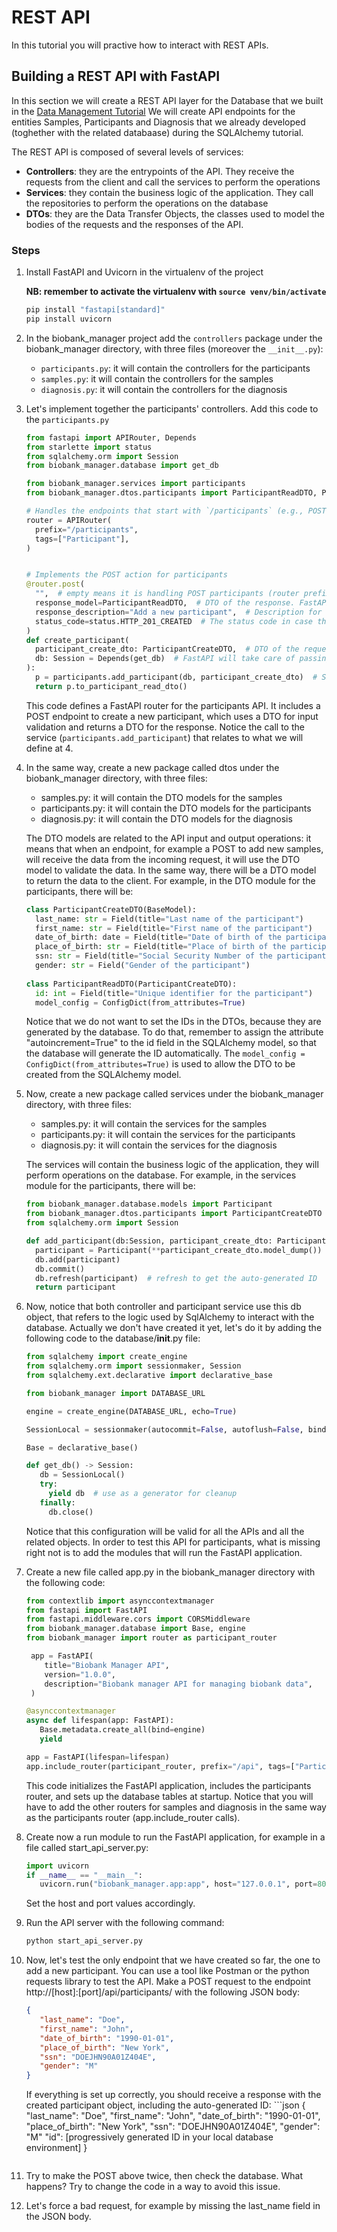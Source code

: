 # REST API

In this tutorial you will practive how to interact with REST APIs.

## Building a REST API with FastAPI

In this section we will create a REST API layer for the Database that we built in the [Data Management Tutorial](../02-tutorial-data-management/Data_Management_Tutorial.md)
We will create API endpoints for the entities Samples, Participants and Diagnosis that we already developed (toghether with the related databaase) during the SQLAlchemy tutorial.

The REST API is composed of several levels of services: 
  - **Controllers**: they are the entrypoints of the API. They receive the requests from the client and call the services to perform the operations
  - **Services**: they contain the business logic of the application. They call the repositories to perform the operations on the database
  - **DTOs**: they are the Data Transfer Objects, the classes used to model the bodies of the requests and the responses of the API. 

### Steps 

1. Install FastAPI and Uvicorn in the virtualenv of the project
   
   **NB: remember to activate the virtualenv with `source venv/bin/activate`**

   ```bash
   pip install "fastapi[standard]"
   pip install uvicorn
   ```

1. In the biobank_manager project add the `controllers` package under the biobank_manager directory, with three files (moreover the `__init__.py`):
    - `participants.py`: it will contain the controllers for the participants
    - `samples.py`: it will contain the controllers for the samples
    - `diagnosis.py`: it will contain the controllers for the diagnosis

1. Let's implement together the participants' controllers. Add this code to the `participants.py`

   ```python
   from fastapi import APIRouter, Depends
   from starlette import status
   from sqlalchemy.orm import Session
   from biobank_manager.database import get_db

   from biobank_manager.services import participants
   from biobank_manager.dtos.participants import ParticipantReadDTO, ParticipantCreateDTO

   # Handles the endpoints that start with `/participants` (e.g., POST /participants, GET /participants, GET /participants/{id})
   router = APIRouter(
     prefix="/participants",
     tags=["Participant"],
   )


   # Implements the POST action for participants
   @router.post(
     "",  # empty means it is handling POST participants (router prefix + "")
     response_model=ParticipantReadDTO,  # DTO of the response. FastAPI will serialize as JSON by default
     response_description="Add a new participant",  # Description for the swagger endpoint
     status_code=status.HTTP_201_CREATED  # The status code in case the operation is ok (i.e., no exception are raised)
   )
   def create_participant(
     participant_create_dto: ParticipantCreateDTO,  # DTO of the request (FastAPI will generate the object from the JSON sent from the client)
     db: Session = Depends(get_db)  # FastAPI will take care of passing the Session returned by the get_db function
   ):
     p = participants.add_participant(db, participant_create_dto)  # Simply call 
     return p.to_participant_read_dto()
   ```

   This code defines a FastAPI router for the participants API. It includes a POST endpoint to create a new participant, which uses a DTO for input validation and returns a DTO for the response.
   Notice the call to the service (`participants.add_participant`) that relates to what we will define at 4.

3. In the same way, create a new package called dtos under the biobank_manager directory, with three files:
    - samples.py: it will contain the DTO models for the samples
    - participants.py: it will contain the DTO models for the participants
    - diagnosis.py: it will contain the DTO models for the diagnosis

   The DTO models are related to the API input and output operations: it means that when an endpoint, for example 
   a POST to add new samples, will receive the data from the incoming request, it will use the DTO model to validate the data.
   In the same way, there will be a DTO model to return the data to the client.
   For example, in the DTO module for the participants, there will be:

   ```python
   class ParticipantCreateDTO(BaseModel):
     last_name: str = Field(title="Last name of the participant")
     first_name: str = Field(title="First name of the participant")
     date_of_birth: date = Field(title="Date of birth of the participant in ISO format (YYYY-MM-DD)")
     place_of_birth: str = Field(title="Place of birth of the participant")
     ssn: str = Field(title="Social Security Number of the participant")
     gender: str = Field("Gender of the participant")
 
   class ParticipantReadDTO(ParticipantCreateDTO):
     id: int = Field(title="Unique identifier for the participant")
     model_config = ConfigDict(from_attributes=True)   
    ```
    
   Notice that we do not want to set the IDs in the DTOs, because they are generated by the database. To do that, 
   remember to assign the attribute "autoincrement=True" to the id field in the SQLAlchemy model, so that the database will generate the ID automatically.
   The `model_config = ConfigDict(from_attributes=True)` is used to allow the DTO to be created from the SQLAlchemy model.

4. Now, create a new package called services under the biobank_manager directory, with three files:
    - samples.py: it will contain the services for the samples
    - participants.py: it will contain the services for the participants
    - diagnosis.py: it will contain the services for the diagnosis
   
    The services will contain the business logic of the application, they will perform operations on the database.
    For example, in the services module for the participants, there will be:
    ```python
   from biobank_manager.database.models import Participant
   from biobank_manager.dtos.participants import ParticipantCreateDTO
   from sqlalchemy.orm import Session

   def add_participant(db:Session, participant_create_dto: ParticipantCreateDTO):
      participant = Participant(**participant_create_dto.model_dump())  # unpack DTO fields into model
      db.add(participant)
      db.commit()
      db.refresh(participant)  # refresh to get the auto-generated ID
      return participant
5. Now, notice that both controller and participant service use this db object, that refers to the
   logic used by SqlAlchemy to interact with the database. Actually we don't have created it yet,
   let's do it by adding the following code to the database/__init__.py file:
   ```python
   from sqlalchemy import create_engine
   from sqlalchemy.orm import sessionmaker, Session
   from sqlalchemy.ext.declarative import declarative_base

   from biobank_manager import DATABASE_URL

   engine = create_engine(DATABASE_URL, echo=True)

   SessionLocal = sessionmaker(autocommit=False, autoflush=False, bind=engine)

   Base = declarative_base()

   def get_db() -> Session:
      db = SessionLocal()
      try:
        yield db  # use as a generator for cleanup
      finally:
        db.close()
   ```
   Notice that this configuration will be valid for all the APIs and all the related objects.
   In order to test this API for participants, what is missing right not is to add the modules
   that will run the FastAPI application. 
6. Create a new file called app.py in the biobank_manager directory with the following code:
   ```python
   from contextlib import asynccontextmanager
   from fastapi import FastAPI
   from fastapi.middleware.cors import CORSMiddleware
   from biobank_manager.database import Base, engine
   from biobank_manager import router as participant_router

    app = FastAPI(
       title="Biobank Manager API",
       version="1.0.0",
       description="Biobank manager API for managing biobank data",
    )
   
   @asynccontextmanager
   async def lifespan(app: FastAPI):
      Base.metadata.create_all(bind=engine)
      yield

   app = FastAPI(lifespan=lifespan)
   app.include_router(participant_router, prefix="/api", tags=["Participants"])

   ```
    This code initializes the FastAPI application, includes the participants router,
   and sets up the database tables at startup. Notice that you will have to add the other routers
   for samples and diagnosis in the same way as the participants router (app.include_router calls).
7. Create now a run module to run the FastAPI application, for example in a file called start_api_server.py:
   ```python
   import uvicorn
   if __name__ == "__main__":
      uvicorn.run("biobank_manager.app:app", host="127.0.0.1", port=8000, reload=True)
    ```
   Set the host and port values accordingly. 
8. Run the API server with the following command:
   ```bash
   python start_api_server.py
   ```
9. Now, let's test the only endpoint that we have created so far, the one to add a new participant.
   You can use a tool like Postman or the python requests library to test the API.
   Make a POST request to the endpoint http://[host]:[port]/api/participants/ with the following JSON body:
   ```json
   {
      "last_name": "Doe",
      "first_name": "John",
      "date_of_birth": "1990-01-01",
      "place_of_birth": "New York",
      "ssn": "DOEJHN90A01Z404E",
      "gender": "M"
   }
    ```
    If everything is set up correctly, you should receive a response with the created participant object, including the auto-generated ID:
       ```json
   {
      "last_name": "Doe",
      "first_name": "John",
      "date_of_birth": "1990-01-01",
      "place_of_birth": "New York",
      "ssn": "DOEJHN90A01Z404E",
      "gender": "M"
      "id": [progressively generated ID in your local database environment]
   }
    ```
10. Try to make the POST above twice, then check the database. What happens? Try to change the code 
    in a way to avoid this issue. 
11. Let's force a bad request, for example by missing the last_name field in the JSON body. 


